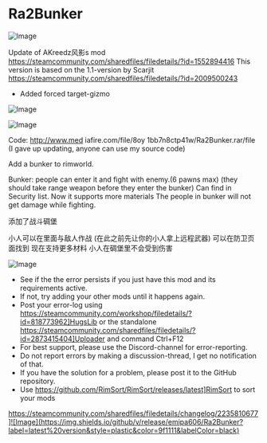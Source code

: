 # Ra2Bunker

![Image](https://i.imgur.com/buuPQel.png)

Update of AKreedz风影s mod
https://steamcommunity.com/sharedfiles/filedetails/?id=1552894416
This version is based on the 1.1-version by Scarjit
https://steamcommunity.com/sharedfiles/filedetails/?id=2009500243

- Added forced target-gizmo

![Image](https://i.imgur.com/CN9Rs5X.png)

	
![Image](https://i.imgur.com/Z4GOv8H.png)


Code:
http://www.med
iafire.com/file/8oy
1bb7n8ctp41w/Ra2Bunker.rar/file
(I gave up updating, anyone can use my source code)


Add a bunker to rimworld.


Bunker:  people can enter it and fight with enemy.(6 pawns max)
(they should take range weapon before they enter the bunker)
Can find in Security list.
Now it supports more materials
The people in bunker will not get damage while fighting.


添加了战斗碉堡

小人可以在里面与敌人作战
(在此之前先让你的小人拿上远程武器)
可以在防卫页面找到
现在支持更多材料
小人在碉堡里不会受到伤害


![Image](https://i.imgur.com/PwoNOj4.png)



-  See if the the error persists if you just have this mod and its requirements active.
-  If not, try adding your other mods until it happens again.
-  Post your error-log using https://steamcommunity.com/workshop/filedetails/?id=818773962]HugsLib or the standalone https://steamcommunity.com/sharedfiles/filedetails/?id=2873415404]Uploader and command Ctrl+F12
-  For best support, please use the Discord-channel for error-reporting.
-  Do not report errors by making a discussion-thread, I get no notification of that.
-  If you have the solution for a problem, please post it to the GitHub repository.
-  Use https://github.com/RimSort/RimSort/releases/latest]RimSort to sort your mods



https://steamcommunity.com/sharedfiles/filedetails/changelog/2235810677]![Image](https://img.shields.io/github/v/release/emipa606/Ra2Bunker?label=latest%20version&style=plastic&color=9f1111&labelColor=black)

